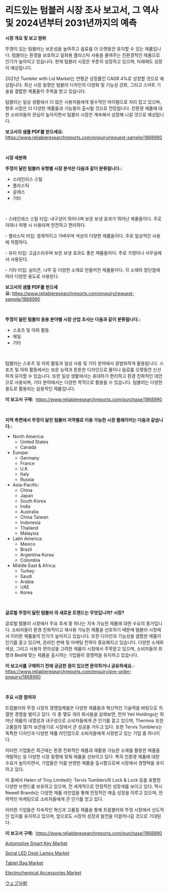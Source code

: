 <p><h1>리드있는 텀블러 시장 조사 보고서, 그 역사 및 2024년부터 2031년까지의 예측</h1></p><p><strong>시장 개요 및 보고 범위</strong></p>
<p><p>뚜껑이 있는 텀블러는 보온성을 높여주고 음료를 더 오랫동안 유지할 수 있는 제품입니다. 텀블러는 환경을 보호하고 일회용 플라스틱 사용을 줄여주는 친환경적인 제품으로 인기가 높아지고 있습니다. 현재 텀블러 시장은 꾸준히 성장하고 있으며, 미래에도 성장이 예상됩니다.</p><p>2021년 Tumbler with Lid Market는 연평균 성장률인 CAGR 4%로 성장할 것으로 예상됩니다. 최신 시장 동향은 텀블러 디자인의 다양화 및 기능성 강화, 그리고 스마트 기술을 결합한 제품들이 주목을 받고 있습니다.</p><p>텀블러는 일상 생활에서 더 많은 사용자들에게 필수적인 아이템으로 자리 잡고 있으며, 향후 시장은 더 다양한 제품들과 기능들이 출시될 것으로 전망됩니다. 친환경 제품에 대한 소비자들의 관심이 높아지면서 텀블러 시장은 계속해서 성장해 나갈 것으로 예상됩니다.</p></p>
<p><strong>보고서의 샘플 PDF를 받으세요:</strong> <a href="https://www.reliableresearchreports.com/enquiry/request-sample/1868990">https://www.reliableresearchreports.com/enquiry/request-sample/1868990</a></p>
<p>&nbsp;</p>
<p><strong>시장 세분화</strong></p>
<p><strong>뚜껑이 달린 텀블러 유형별 시장 분석은 다음과 같이 분류됩니다.:</strong></p>
<p><ul><li>스테인리스 스틸</li><li>플라스틱 </li><li>글래스</li><li>기타</li></ul></p>
<p>&nbsp;</p>
<p><p>- 스테인레스 스틸 타입: 내구성이 뛰어나며 보온 보냉 효과가 뛰어난 제품들이다. 주로 야외나 여행 시 사용되며 안전하고 편리하다.</p><p>- 플라스틱 타입: 경제적이고 가벼우며 색상이 다양한 제품들이다. 주로 일상적인 사용에 적합하다.</p><p>- 유리 타입: 고급스러우며 보온 보냉 효과도 좋은 제품들이다. 주로 가정이나 사무실에서 사용된다.</p><p>- 기타 타입: 실리콘, 나무 등 다양한 소재로 만들어진 제품들이다. 각 소재의 장단점에 따라 다양한 용도로 사용된다.</p></p>
<p><strong>보고서의 샘플 PDF를 받으세요:</strong>&nbsp;<a href="https://www.reliableresearchreports.com/enquiry/request-sample/1868990">https://www.reliableresearchreports.com/enquiry/request-sample/1868990</a></p>
<p>&nbsp;</p>
<p><strong> 뚜껑이 달린 텀블러 응용 분야별 시장 산업 조사는 다음과 같이 분류됩니다.:</strong></p>
<p><ul><li>스포츠 및 야외 활동</li><li>매일</li><li>기타</li></ul></p>
<p>&nbsp;</p>
<p><p>텀블러는 스포츠 및 야외 활동과 일상 사용 및 기타 분야에서 광범위하게 활용됩니다. 스포츠 및 야외 활동에서는 보온 능력과 튼튼한 디자인으로 물이나 음료를 오랫동안 신선하게 유지할 수 있습니다. 또한 일상 생활에서는 휴대하기 편리하고 환경 친화적인 대안으로 사용되며, 기타 분야에서는 다양한 목적으로 활용될 수 있습니다. 텀블러는 다양한 용도로 활용되는 실용적인 제품입니다.</p></p>
<p><strong>이 보고서 구매:</strong>&nbsp; <a href="https://www.reliableresearchreports.com/purchase/1868990">https://www.reliableresearchreports.com/purchase/1868990</a></p>
<p>&nbsp;</p>
<p><strong>지역 측면에서 뚜껑이 달린 텀블러 지역별로 이용 가능한 시장 플레이어는 다음과 같습니다.:</strong></p>
<p><ul>
    <li>
        North America:
        <ul>
            <li>United States</li>
            <li>Canada</li>
        </ul>
    </li>
    <li>
        Europe:
        <ul>
            <li>Germany</li>
            <li>France</li>
            <li>U.K.</li>
            <li>Italy</li>
            <li>Russia</li>
        </ul>
    </li>
    <li>
        Asia-Pacific:
        <ul>
            <li>China</li>
            <li>Japan</li>
            <li>South Korea</li>
            <li>India</li>
            <li>Australia</li>
            <li>China Taiwan</li>
            <li>Indonesia</li>
            <li>Thailand</li>
            <li>Malaysia</li>
        </ul>
    </li>
    <li>
        Latin America:
        <ul>
            <li>Mexico</li>
            <li>Brazil</li>
            <li>Argentina Korea</li>
            <li>Colombia</li>
        </ul>
    </li>
    <li>
        Middle East & Africa:
        <ul>
            <li>Turkey</li>
            <li>Saudi</li>
            <li>Arabia</li>
            <li>UAE</li>
            <li>Korea</li>
        </ul>
    </li>
    </ul></p>
<p>&nbsp;</p>
<p><strong>글로벌 뚜껑이 달린 텀블러 의 새로운 트렌드는 무엇입니까? 시장?</strong></p>
<p><p>글로벌 탬블러 시장에서 주요 추세 중 하나는 지속 가능한 제품에 대한 수요의 증가입니다. 소비자들이 환경 친화적이고 재사용 가능한 제품을 선호하기 때문에 탬블러 시장에서 이러한 제품들의 인기가 높아지고 있습니다. 또한 디자인과 기능성을 결합한 제품이 인기를 끌고 있으며, 온라인 판매 및 마케팅 전략이 중요해지고 있습니다. 다양한 소재와 색상, 그리고 사용자 편의성을 고려한 제품이 시장에서 주목받고 있으며, 소비자들의 취향과 Bed에 맞는 제품을 출시하는 기업들이 경쟁력을 유지하고 있습니다.</p></p>
<p><strong>이 보고서를 구매하기 전에 궁금한 점이 있으면 문의하거나 공유하세요.</strong>- <a href="https://www.reliableresearchreports.com/enquiry/pre-order-enquiry/1868990">https://www.reliableresearchreports.com/enquiry/pre-order-enquiry/1868990</a></p>
<p>&nbsp;</p>
<p><strong>주요 시장 참여자</strong></p>
<p><p>트럼블러와 뚜껑 시장의 경쟁업체들은 다양한 제품들과 혁신적인 기술력을 바탕으로 치열한 경쟁을 벌이고 있다. 이 중 몇모 개의 회사들을 살펴보면, 먼저 Yeti Holdings는 뛰어난 제품의 내열성과 내구성으로 소비자들에게 큰 인기를 끌고 있으며, Thermos 또한 고품질의 열/차 보관용기로 시장에서 큰 성공을 거두고 있다. 또한 Tervis Tumblers는 독특한 디자인과 다양한 제품 라인업으로 소비자들에게 사랑받고 있는 기업 중 하나이다.</p><p>이러한 기업들은 최근에는 환경 친화적인 제품과 재활용 가능한 소재를 활용한 제품을 개발하는 등 다양한 시장 동향에 맞춰 제품을 선보이고 있다. 특히 친환경 제품에 대한 수요가 높아지면서, 기업들은 이를 반영한 제품을 출시함으로써 시장에서 경쟁력을 유지하고 있다.</p><p>이 중에서 Helen of Troy Limited는 Tervis Tumblers와 Lock & Lock 등을 포함한 다양한 브랜드를 보유하고 있으며, 전 세계적으로 안정적인 성장세를 보이고 있다. 역시 Newell Brands는 다양한 제품 라인업을 통해 안정적인 매출 성장을 이루고 있으며, 전략적인 마케팅으로 소비자들에게 큰 인기를 얻고 있다.</p><p>이러한 기업들은 지속적인 혁신과 고품질 제품을 통해 트럼블러와 뚜껑 시장에서 선도적인 입지를 유지하고 있으며, 앞으로도 시장의 성장과 발전을 이끌어나갈 것으로 기대된다.</p></p>
<p><strong>이 보고서 구매:</strong>&nbsp;&nbsp;<a href="https://www.reliableresearchreports.com/purchase/1868990">https://www.reliableresearchreports.com/purchase/1868990</a></p>
<p><p><a href="https://flame-sidecar-702.notion.site/Automotive-Smart-Key-Market-Size-Growing-and-Forecasted-for-period-from-2024-2031-and-provides-com-ce47db7e11b74f8cadbc06d4f2ad226c">Automotive Smart Key Market</a></p><p><a href="https://issuu.com/reportprime-2/docs/spiral-led-desk-lamps-market-size-2030.pptx">Spiral LED Desk Lamps Market</a></p><p><a href="https://github.com/irfadac/Market-Research-Report-List-2/blob/main/tablet-bag-market.md">Tablet Bag Market</a></p><p><a href="https://view.publitas.com/reportprime-1/electrochemical-accessories-market-dynamics-2024-2031-also-about-its-market-trends-projections-and-opportunities/">Electrochemical Accessories Market</a></p><p><a href="https://medium.com/@jacksonmith1931/%E3%82%A6%E3%82%A7%E3%83%96%E3%82%A2%E3%83%8A%E3%83%AA%E3%83%86%E3%82%A3%E3%82%AF%E3%82%B9%E5%B8%82%E5%A0%B4%E3%81%AE%E3%83%A1%E3%83%88%E3%83%AA%E3%82%AF%E3%82%B9%E3%82%92%E3%83%87%E3%82%B3%E3%83%BC%E3%83%89%E3%81%99%E3%82%8B-%E5%B8%82%E5%A0%B4%E3%82%B7%E3%82%A7%E3%82%A2-%E3%83%88%E3%83%AC%E3%83%B3%E3%83%89-%E6%88%90%E9%95%B7%E3%83%91%E3%82%BF%E3%83%BC%E3%83%B3-985fe5fe1a1e">ウェブ分析</a></p></p>
